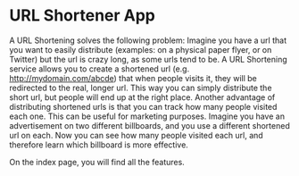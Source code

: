 # URL Shortener App

A URL Shortening solves the following problem: Imagine you have a url that you want to easily distribute (examples: on a physical paper flyer, or on Twitter) but the url is crazy long, as some urls tend to be. A URL Shortening service allows you to create a shortened url (e.g. http://mydomain.com/abcde) that when people visits it, they will be redirected to the real, longer url. This way you can simply distribute the short url, but people will end up at the right place. Another advantage of distributing shortened urls is that you can track how many people visited each one. This can be useful for marketing purposes. Imagine you have an advertisement on two different billboards, and you use a different shortened url on each. Now you can see how many people visited each url, and therefore learn which billboard is more effective.

On the index page, you will find all the features.
